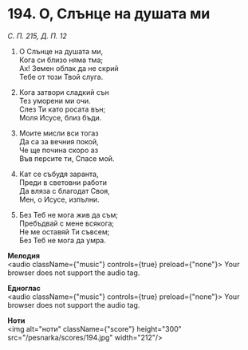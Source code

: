 # 194. О, Слънце на душата ми

_С. П. 215, Д. П. 12_

1. О Слънце на душата ми,  
Кога си близо няма тма;  
Ах! Земен облак да не скрий  
Тебе от този Твой слуга.  

2. Кога затвори сладкий сън  
Тез уморени ми очи.  
Слез Ти като росата вън;  
Моля Исусе, близ бъди.  

3. Моите мисли вси тогаз  
Да са за вечния покой,  
Че ще почина скоро аз  
Във персите ти, Спасе мой.  

4. Кат се събудя заранта,  
Преди в световни работи  
Да вляза с благодат Своя,  
Мен, о Исусе, изпълни.  

5. Без Теб не мога жив да съм;  
Пребъдвай с мене всякога;  
Не ме оставяй Ти съвсем;  
Без Теб не мога да умра.

**Мелодия**  
<audio className={"music"} controls={true} preload={"none"}>
    <source src="/pesnarka/mp3/194.mp3" type="audio/mpeg"/>
    Your browser does not support the audio tag.
</audio>

**Едноглас**  
<audio className={"music"} controls={true} preload={"none"}>
    <source src="/pesnarka/transp/194.mp3" type="audio/mpeg"/>
    Your browser does not support the audio tag.
</audio>

**Ноти**  
<img alt="ноти" className={"score"} height="300" src="/pesnarka/scores/194.jpg" width="212"/>
